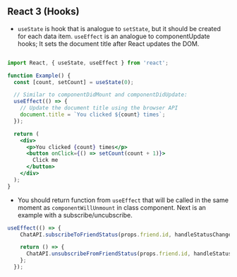 ## React 3 (Hooks)

- `useState` is hook that is analogue to `setState`, but it should be created for each data item.
`useEffect` is an analogue to componentUpdate hooks; It sets the document title after React updates the DOM.

```jsx

import React, { useState, useEffect } from 'react';

function Example() {
  const [count, setCount] = useState(0);

  // Similar to componentDidMount and componentDidUpdate:
  useEffect(() => {
    // Update the document title using the browser API
    document.title = `You clicked ${count} times`;
  });

  return (
    <div>
      <p>You clicked {count} times</p>
      <button onClick={() => setCount(count + 1)}>
        Click me
      </button>
    </div>
  );
}
```

- You should return function from `useEffect` that will be called in the same moment as `componentWillUnmount` in class component. Next is an example with a subscribe/uncubscribe.

```jsx
useEffect(() => {
    ChatAPI.subscribeToFriendStatus(props.friend.id, handleStatusChange);

    return () => {
      ChatAPI.unsubscribeFromFriendStatus(props.friend.id, handleStatusChange);
    };
  });
```

